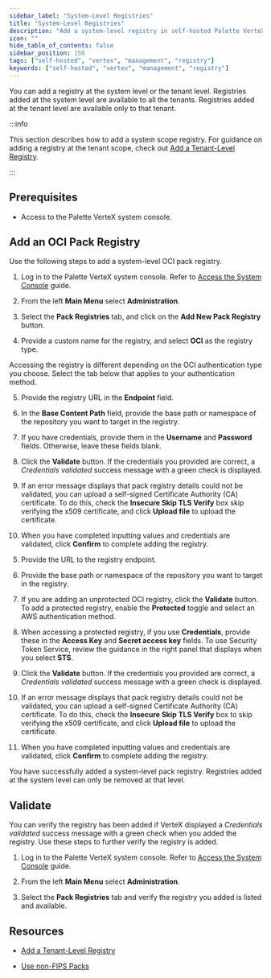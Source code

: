 ```yaml
---
sidebar_label: "System-Level Registries"
title: "System-Level Registries"
description: "Add a system-level registry in self-hosted Palette VerteX."
icon: ""
hide_table_of_contents: false
sidebar_position: 150
tags: ["self-hosted", "vertex", "management", "registry"]
keywords: ["self-hosted", "vertex", "management", "registry"]
---
```


You can add a registry at the system level or the tenant level. Registries added at the system level are available to
all the tenants. Registries added at the tenant level are available only to that tenant.

:::info

This section describes how to add a system scope registry. For guidance on adding a registry at the tenant scope, check
out [Add a Tenant-Level Registry](../../../tenant-settings/add-registry.md).

:::

## Prerequisites

- Access to the Palette VerteX system console.

## Add an OCI Pack Registry

Use the following steps to add a system-level OCI pack registry.

1. Log in to the Palette VerteX system console. Refer to
   [Access the System Console](system-management.md#access-the-system-console) guide.

2. From the left **Main Menu** select **Administration**.

3. Select the **Pack Registries** tab, and click on the **Add New Pack Registry** button.

4. Provide a custom name for the registry, and select **OCI** as the registry type.

Accessing the registry is different depending on the OCI authentication type you choose. Select the tab below that
applies to your authentication method.

<Tabs groupId="authentication">

<TabItem label="Basic" value="Basic">

5. Provide the registry URL in the **Endpoint** field.

6. In the **Base Content Path** field, provide the base path or namespace of the repository you want to target in the
   registry.

7. If you have credentials, provide them in the **Username** and **Password** fields. Otherwise, leave these fields
   blank.

8. Click the **Validate** button. If the credentials you provided are correct, a _Credentials validated_ success message
   with a green check is displayed.

9. If an error message displays that pack registry details could not be validated, you can upload a self-signed
   Certificate Authority (CA) certificate. To do this, check the **Insecure Skip TLS Verify** box skip verifying the
   x509 certificate, and click **Upload file** to upload the certificate.

10. When you have completed inputting values and credentials are validated, click **Confirm** to complete adding the
    registry.

</TabItem>

<TabItem label="ECR" value="ECR">

5. Provide the URL to the registry endpoint.

6. Provide the base path or namespace of the repository you want to target in the registry.

7. If you are adding an unprotected OCI registry, click the **Validate** button. To add a protected registry, enable the
   **Protected** toggle and select an AWS authentication method.

8. When accessing a protected registry, if you use **Credentials**, provide these in the **Access Key** and **Secret
   access key** fields. To use Security Token Service, review the guidance in the right panel that displays when you
   select **STS**.

9. Click the **Validate** button. If the credentials you provided are correct, a _Credentials validated_ success message
   with a green check is displayed.

10. If an error message displays that pack registry details could not be validated, you can upload a self-signed
    Certificate Authority (CA) certificate. To do this, check the **Insecure Skip TLS Verify** box to skip verifying the
    x509 certificate, and click **Upload file** to upload the certificate.

11. When you have completed inputting values and credentials are validated, click **Confirm** to complete adding the
    registry.

</TabItem>
</Tabs>

You have successfully added a system-level pack registry. Registries added at the system level can only be removed at
that level.

## Validate

You can verify the registry has been added if VerteX displayed a _Credentials validated_ success message with a green
check when you added the registry. Use these steps to further verify the registry is added.

1. Log in to the Palette VerteX system console. Refer to
   [Access the System Console](system-management.md#access-the-system-console) guide.

2. From the left **Main Menu** select **Administration**.

3. Select the **Pack Registries** tab and verify the registry you added is listed and available.

## Resources

- [Add a Tenant-Level Registry](../../../tenant-settings/add-registry.md)

- [Use non-FIPS Packs](../system-management/enable-non-fips-settings/use-non-fips-addon-packs.md)
